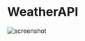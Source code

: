 # WeatherAPI
![screenshot](https://user-images.githubusercontent.com/78691060/186157377-229c0687-e8c7-46bf-8684-0dbc91955ebf.jpg)
